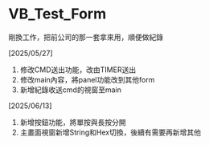 # VB_Test_Form
剛換工作，把前公司的那一套拿來用，順便做紀錄

[2025/05/27] 
1. 修改CMD送出功能，改由TIMER送出
2. 修改main內容，將panel功能改到其他form
3. 新增紀錄收送cmd的視窗至main

[2025/06/13]
1. 新增按鈕功能，將單按與長按分開
2. 主畫面視窗新增String和Hex切換，後續有需要再新增其他